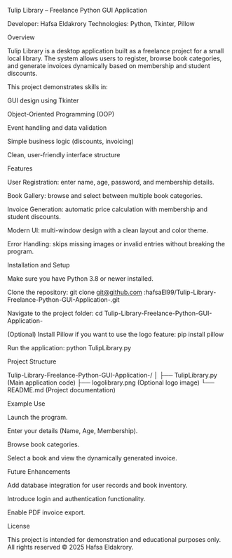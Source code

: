 Tulip Library – Freelance Python GUI Application

Developer: Hafsa Eldakrory
Technologies: Python, Tkinter, Pillow

Overview

Tulip Library is a desktop application built as a freelance project for a small local library.
The system allows users to register, browse book categories, and generate invoices dynamically based on membership and student discounts.

This project demonstrates skills in:

GUI design using Tkinter

Object-Oriented Programming (OOP)

Event handling and data validation

Simple business logic (discounts, invoicing)

Clean, user-friendly interface structure

Features

User Registration: enter name, age, password, and membership details.

Book Gallery: browse and select between multiple book categories.

Invoice Generation: automatic price calculation with membership and student discounts.

Modern UI: multi-window design with a clean layout and color theme.

Error Handling: skips missing images or invalid entries without breaking the program.

Installation and Setup

Make sure you have Python 3.8 or newer installed.

Clone the repository:
git clone git@github.com
:hafsaEl99/Tulip-Library-Freelance-Python-GUI-Application-.git

Navigate to the project folder:
cd Tulip-Library-Freelance-Python-GUI-Application-

(Optional) Install Pillow if you want to use the logo feature:
pip install pillow

Run the application:
python TulipLibrary.py

Project Structure

Tulip-Library-Freelance-Python-GUI-Application-/
│
├── TulipLibrary.py (Main application code)
├── logolibrary.png (Optional logo image)
└── README.md (Project documentation)

Example Use

Launch the program.

Enter your details (Name, Age, Membership).

Browse book categories.

Select a book and view the dynamically generated invoice.

Future Enhancements

Add database integration for user records and book inventory.

Introduce login and authentication functionality.

Enable PDF invoice export.

License

This project is intended for demonstration and educational purposes only.
All rights reserved © 2025 Hafsa Eldakrory.
